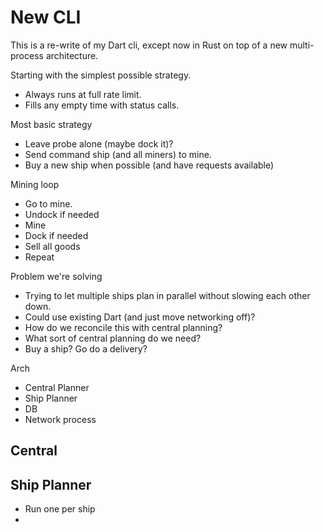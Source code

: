 # New CLI

This is a re-write of my Dart cli, except now in Rust on top of a new
multi-process architecture.

Starting with the simplest possible strategy.

* Always runs at full rate limit.
* Fills any empty time with status calls.


Most basic strategy
* Leave probe alone (maybe dock it)?
* Send command ship (and all miners) to mine.
* Buy a new ship when possible (and have requests available)


Mining loop
* Go to mine.
* Undock if needed
* Mine
* Dock if needed
* Sell all goods
* Repeat






Problem we're solving
* Trying to let multiple ships plan in parallel without slowing each other down.
* Could use existing Dart (and just move networking off)?
* How do we reconcile this with central planning?
* What sort of central planning do we need?
* Buy a ship?  Go do a delivery?


Arch
* Central Planner
* Ship Planner
* DB
* Network process

## Central 

## Ship Planner
* Run one per ship
* 